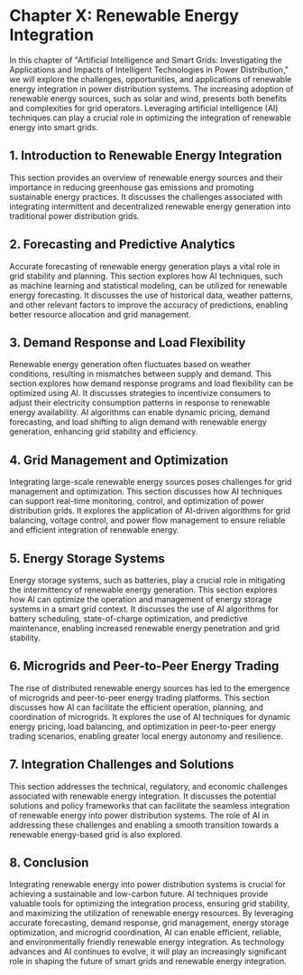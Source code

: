 Chapter X: Renewable Energy Integration
=======================================

In this chapter of "Artificial Intelligence and Smart Grids: Investigating the Applications and Impacts of Intelligent Technologies in Power Distribution," we will explore the challenges, opportunities, and applications of renewable energy integration in power distribution systems. The increasing adoption of renewable energy sources, such as solar and wind, presents both benefits and complexities for grid operators. Leveraging artificial intelligence (AI) techniques can play a crucial role in optimizing the integration of renewable energy into smart grids.

**1. Introduction to Renewable Energy Integration**
---------------------------------------------------

This section provides an overview of renewable energy sources and their importance in reducing greenhouse gas emissions and promoting sustainable energy practices. It discusses the challenges associated with integrating intermittent and decentralized renewable energy generation into traditional power distribution grids.

**2. Forecasting and Predictive Analytics**
-------------------------------------------

Accurate forecasting of renewable energy generation plays a vital role in grid stability and planning. This section explores how AI techniques, such as machine learning and statistical modeling, can be utilized for renewable energy forecasting. It discusses the use of historical data, weather patterns, and other relevant factors to improve the accuracy of predictions, enabling better resource allocation and grid management.

**3. Demand Response and Load Flexibility**
-------------------------------------------

Renewable energy generation often fluctuates based on weather conditions, resulting in mismatches between supply and demand. This section explores how demand response programs and load flexibility can be optimized using AI. It discusses strategies to incentivize consumers to adjust their electricity consumption patterns in response to renewable energy availability. AI algorithms can enable dynamic pricing, demand forecasting, and load shifting to align demand with renewable energy generation, enhancing grid stability and efficiency.

**4. Grid Management and Optimization**
---------------------------------------

Integrating large-scale renewable energy sources poses challenges for grid management and optimization. This section discusses how AI techniques can support real-time monitoring, control, and optimization of power distribution grids. It explores the application of AI-driven algorithms for grid balancing, voltage control, and power flow management to ensure reliable and efficient integration of renewable energy.

**5. Energy Storage Systems**
-----------------------------

Energy storage systems, such as batteries, play a crucial role in mitigating the intermittency of renewable energy generation. This section explores how AI can optimize the operation and management of energy storage systems in a smart grid context. It discusses the use of AI algorithms for battery scheduling, state-of-charge optimization, and predictive maintenance, enabling increased renewable energy penetration and grid stability.

**6. Microgrids and Peer-to-Peer Energy Trading**
-------------------------------------------------

The rise of distributed renewable energy sources has led to the emergence of microgrids and peer-to-peer energy trading platforms. This section discusses how AI can facilitate the efficient operation, planning, and coordination of microgrids. It explores the use of AI techniques for dynamic energy pricing, load balancing, and optimization in peer-to-peer energy trading scenarios, enabling greater local energy autonomy and resilience.

**7. Integration Challenges and Solutions**
-------------------------------------------

This section addresses the technical, regulatory, and economic challenges associated with renewable energy integration. It discusses the potential solutions and policy frameworks that can facilitate the seamless integration of renewable energy into power distribution systems. The role of AI in addressing these challenges and enabling a smooth transition towards a renewable energy-based grid is also explored.

**8. Conclusion**
-----------------

Integrating renewable energy into power distribution systems is crucial for achieving a sustainable and low-carbon future. AI techniques provide valuable tools for optimizing the integration process, ensuring grid stability, and maximizing the utilization of renewable energy resources. By leveraging accurate forecasting, demand response, grid management, energy storage optimization, and microgrid coordination, AI can enable efficient, reliable, and environmentally friendly renewable energy integration. As technology advances and AI continues to evolve, it will play an increasingly significant role in shaping the future of smart grids and renewable energy integration.
